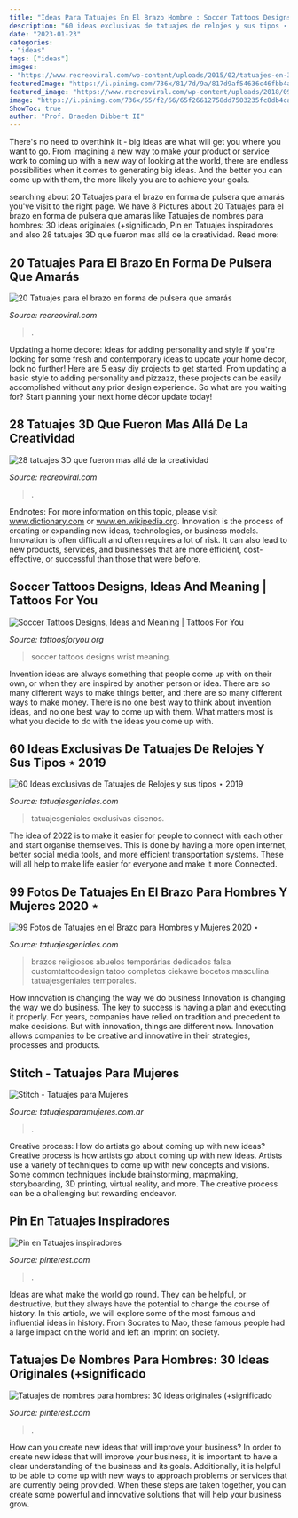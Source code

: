 ```yaml
---
title: "Ideas Para Tatuajes En El Brazo Hombre : Soccer Tattoos Designs, Ideas And Meaning"
description: "60 ideas exclusivas de tatuajes de relojes y sus tipos ⋆ 2019"
date: "2023-01-23"
categories:
- "ideas"
tags: ["ideas"]
images:
- "https://www.recreoviral.com/wp-content/uploads/2015/02/tatuajes-en-3-dimensiones-24.jpg"
featuredImage: "https://i.pinimg.com/736x/81/7d/9a/817d9af54636c46fbb4afc311d53f147.jpg"
featured_image: "https://www.recreoviral.com/wp-content/uploads/2018/09/tatuajes-brazalete-13.jpg"
image: "https://i.pinimg.com/736x/65/f2/66/65f26612758dd7503235fc8db4cae111.jpg"
ShowToc: true
author: "Prof. Braeden Dibbert II"
---
```



There's no need to overthink it - big ideas are what will get you where you want to go. From imagining a new way to make your product or service work to coming up with a new way of looking at the world, there are endless possibilities when it comes to generating big ideas. And the better you can come up with them, the more likely you are to achieve your goals.

	

		
searching about 20 Tatuajes para el brazo en forma de pulsera que amarás you've visit to the right page. We have 8 Pictures about 20 Tatuajes para el brazo en forma de pulsera que amarás like Tatuajes de nombres para hombres: 30 ideas originales (+significado, Pin en Tatuajes inspiradores and also 28 tatuajes 3D que fueron mas allá de la creatividad. Read more:
		
    
## 20 Tatuajes Para El Brazo En Forma De Pulsera Que Amarás

<img loading=lazy src="https://www.recreoviral.com/wp-content/uploads/2018/09/tatuajes-brazalete-13.jpg" onerror="this.onerror=null;this.src='https://tse1.mm.bing.net/th?id=OIP.9LCVpQHXbUNRfBH04iQEsAHaJ3&amp;pid=15.1';" alt="20 Tatuajes para el brazo en forma de pulsera que amarás">

_Source: recreoviral.com_

>. 

	

Updating a home decore: Ideas for adding personality and style
If you're looking for some fresh and contemporary ideas to update your home décor, look no further! Here are 5 easy diy projects to get started. From updating a basic style to adding personality and pizzazz, these projects can be easily accomplished without any prior design experience. So what are you waiting for? Start planning your next home décor update today!

    
## 28 Tatuajes 3D Que Fueron Mas Allá De La Creatividad

<img loading=lazy src="https://www.recreoviral.com/wp-content/uploads/2015/02/tatuajes-en-3-dimensiones-24.jpg" onerror="this.onerror=null;this.src='https://tse4.mm.bing.net/th?id=OIP.hjO4BplxyWn7hL8jjAYahgHaKT&amp;pid=15.1';" alt="28 tatuajes 3D que fueron mas allá de la creatividad">

_Source: recreoviral.com_

>. 

	

Endnotes: For more information on this topic, please visit www.dictionary.com or www.en.wikipedia.org.
Innovation is the process of creating or expanding new ideas, technologies, or business models. Innovation is often difficult and often requires a lot of risk. It can also lead to new products, services, and businesses that are more efficient, cost-effective, or successful than those that were before.

    
## Soccer Tattoos Designs, Ideas And Meaning | Tattoos For You

<img loading=lazy src="https://www.tattoosforyou.org/wp-content/uploads/2016/05/Soccer-Tattoos-on-Wrist.jpg" onerror="this.onerror=null;this.src='https://tse1.mm.bing.net/th?id=OIP.k5_u4QGXrQg160WzEBrk3AAAAA&amp;pid=15.1';" alt="Soccer Tattoos Designs, Ideas and Meaning | Tattoos For You">

_Source: tattoosforyou.org_

>soccer tattoos designs wrist meaning. 

	

Invention ideas are always something that people come up with on their own, or when they are inspired by another person or idea. There are so many different ways to make things better, and there are so many different ways to make money. There is no one best way to think about invention ideas, and no one best way to come up with them. What matters most is what you decide to do with the ideas you come up with.

    
## 60 Ideas Exclusivas De Tatuajes De Relojes Y Sus Tipos ⋆ 2019

<img loading=lazy src="https://www.tatuajesgeniales.com/wp-content/uploads/2018/09/tattoo-reloj-para-mujeres-4.jpg?189db0" onerror="this.onerror=null;this.src='https://tse4.mm.bing.net/th?id=OIP.V-0uXMS9m2Gr8jQmBVa9fQHaKd&amp;pid=15.1';" alt="60 Ideas exclusivas de Tatuajes de Relojes y sus tipos ⋆ 2019">

_Source: tatuajesgeniales.com_

>tatuajesgeniales exclusivas disenos. 

	

The idea of 2022 is to make it easier for people to connect with each other and start organise themselves. This is done by having a more open internet, better social media tools, and more efficient transportation systems. These will all help to make life easier for everyone and make it more Connected.

    
## 99 Fotos De Tatuajes En El Brazo Para Hombres Y Mujeres 2020 ⋆

<img loading=lazy src="http://www.tatuajesgeniales.com/wp-content/uploads/2018/09/diseños-tatuajes-brazos-2.jpg" onerror="this.onerror=null;this.src='https://tse3.mm.bing.net/th?id=OIP.yzY6S0dsn0ZmSL4gqlHYewAAAA&amp;pid=15.1';" alt="99 Fotos de Tatuajes en el Brazo para Hombres y Mujeres 2020 ⋆">

_Source: tatuajesgeniales.com_

>brazos religiosos abuelos temporárias dedicados falsa customtattoodesign tatoo completos ciekawe bocetos masculina tatuajesgeniales temporales. 

	

How innovation is changing the way we do business
Innovation is changing the way we do business. The key to success is having a plan and executing it properly. For years, companies have relied on tradition and precedent to make decisions. But with innovation, things are different now. Innovation allows companies to be creative and innovative in their strategies, processes and products.

    
## Stitch - Tatuajes Para Mujeres

<img loading=lazy src="https://www.tatuajesparamujeres.com.ar/wp-content/uploads/2014/09/Tatuaje-Stitch.jpg" onerror="this.onerror=null;this.src='https://tse4.mm.bing.net/th?id=OIP.ftGBQj9z8csHMNCvmcMgWAAAAA&amp;pid=15.1';" alt="Stitch - Tatuajes para Mujeres">

_Source: tatuajesparamujeres.com.ar_

>. 

	

Creative process: How do artists go about coming up with new ideas?
Creative process is how artists go about coming up with new ideas. Artists use a variety of techniques to come up with new concepts and visions. Some common techniques include brainstorming, mapmaking, storyboarding, 3D printing, virtual reality, and more. The creative process can be a challenging but rewarding endeavor.

    
## Pin En Tatuajes Inspiradores

<img loading=lazy src="https://i.pinimg.com/736x/81/7d/9a/817d9af54636c46fbb4afc311d53f147.jpg" onerror="this.onerror=null;this.src='https://tse2.mm.bing.net/th?id=OIP.vpHpHxI99ox5PvBHBXx_kQHaMX&amp;pid=15.1';" alt="Pin en Tatuajes inspiradores">

_Source: pinterest.com_

>. 

	

Ideas are what make the world go round. They can be helpful, or destructive, but they always have the potential to change the course of history. In this article, we will explore some of the most famous and influential ideas in history. From Socrates to Mao, these famous people had a large impact on the world and left an imprint on society.

    
## Tatuajes De Nombres Para Hombres: 30 Ideas Originales (+significado

<img loading=lazy src="https://i.pinimg.com/736x/65/f2/66/65f26612758dd7503235fc8db4cae111.jpg" onerror="this.onerror=null;this.src='https://tse4.mm.bing.net/th?id=OIP.tGY2Kvz37LUv5ijKEHMSewHaNK&amp;pid=15.1';" alt="Tatuajes de nombres para hombres: 30 ideas originales (+significado">

_Source: pinterest.com_

>. 

	

How can you create new ideas that will improve your business?
In order to create new ideas that will improve your business, it is important to have a clear understanding of the business and its goals. Additionally, it is helpful to be able to come up with new ways to approach problems or services that are currently being provided. When these steps are taken together, you can create some powerful and innovative solutions that will help your business grow.

